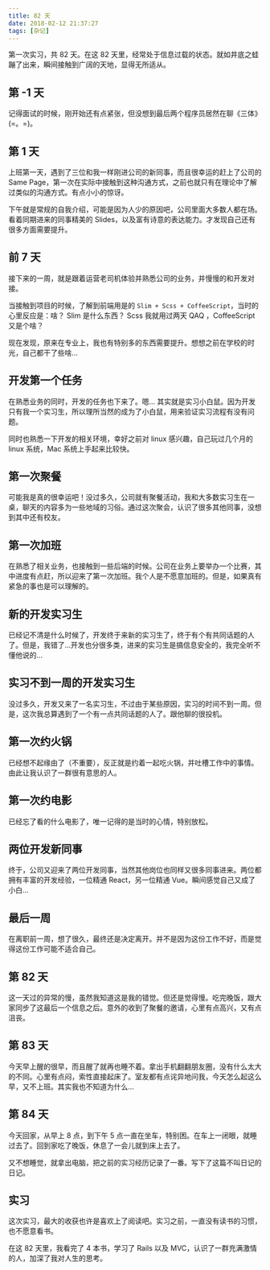 ```yaml
---
title: 82 天
date: 2018-02-12 21:37:27
tags: [杂记]
---
```


第一次实习，共 82 天。在这 82 天里，经常处于信息过载的状态。就如井底之蛙蹦了出来，瞬间接触到广阔的天地，显得无所适从。

## 第 -1 天

<!-- more -->

记得面试的时候，刚开始还有点紧张，但没想到最后两个程序员居然在聊《三体》(=。=)。

## 第 1 天

上班第一天，遇到了三位和我一样刚进公司的新同事，而且很幸运的赶上了公司的 Same Page，第一次在实际中接触到这种沟通方式，之前也就只有在理论中了解过类似的沟通方式。有点小小的惊讶。

下午就是常规的自我介绍，可能是因为人少的原因吧，公司里面大多数人都在场。看着同期进来的同事精美的 Slides，以及富有诗意的表达能力。才发现自己还有很多方面需要提升。

## 前 7 天

接下来的一周，就是跟着运营老司机体验并熟悉公司的业务，并慢慢的和开发对接。

当接触到项目的时候，了解到前端用是的 `Slim + Scss + CoffeeScript`，当时的心里反应是：啥？ Slim 是什么东西？ Scss 我就用过两天 QAQ ，CoffeeScript 又是个啥？

现在发现，原来在专业上，我也有特别多的东西需要提升。想想之前在学校的时光，自己都干了些啥...

## 开发第一个任务

在熟悉业务的同时，开发的任务也下来了。嗯... 其实就是实习小白鼠。因为开发只有我一个实习生，所以理所当然的成为了小白鼠，用来验证实习流程有没有问题。

同时也熟悉一下开发的相关环境，幸好之前对 linux 感兴趣，自己玩过几个月的 linux 系统，Mac 系统上手起来比较快。

## 第一次聚餐

可能我是真的很幸运吧！没过多久，公司就有聚餐活动，我和大多数实习生在一桌，聊天的内容多为一些地域的习俗。通过这次聚会，认识了很多其他同事，没想到其中还有校友。

## 第一次加班

在熟悉了相关业务，也接触到一些后端的时候。公司在业务上要举办一个比赛，其中进度有点赶，所以迎来了第一次加班。我个人是不愿意加班的。但是，如果真有紧急的事也是可以理解的。

## 新的开发实习生

已经记不清是什么时候了，开发终于来新的实习生了，终于有个有共同话题的人了。但是，我错了...开发也分很多类，进来的实习生是搞信息安全的，我完全听不懂他说的...

## 实习不到一周的开发实习生

没过多久，开发又来了一名实习生，不过由于某些原因，实习的时间不到一周。但是，这次我总算遇到了一个有一点共同话题的人了。跟他聊的很投机。

## 第一次约火锅

已经想不起缘由了（不重要），反正就是约着一起吃火锅，并吐槽工作中的事情。由此让我认识了一群很有意思的人。

## 第一次约电影

已经忘了看的什么电影了，唯一记得的是当时的心情，特别放松。

## 两位开发新同事

终于，公司又迎来了两位开发同事，当然其他岗位也同样又很多同事进来。两位都拥有丰富的开发经验，一位精通 React，另一位精通 Vue。瞬间感觉自己又成了小白...

## 最后一周

在离职前一周，想了很久，最终还是决定离开。并不是因为这份工作不好，而是觉得这份工作可能不适合自己。


## 第 82 天

这一天过的异常的慢，虽然我知道这是我的错觉。但还是觉得慢。吃完晚饭，跟大家同步了这最后一个信息之后。意外的收到了聚餐的邀请，心里有点高兴，又有点沮丧。

## 第 83 天

今天早上醒的很早，而且醒了就再也睡不着。拿出手机翻翻朋友圈，没有什么太大的不同。心里有点闷，索性直接起床了。室友都有点诧异地问我，今天怎么起这么早，又不上班。其实我也不知道为什么...

## 第 84 天

今天回家，从早上 8 点，到下午 5 点一直在坐车，特别困。在车上一闭眼，就睡过去了。回到家吃了晚饭，休息了一会儿就到床上去了。

又不想睡觉，就拿出电脑，把之前的实习经历记录了一番。写下了这篇不叫日记的日记。

## 实习

这次实习，最大的收获也许是喜欢上了阅读吧。实习之前，一直没有读书的习惯，也不愿意看书。

在这 82 天里，我看完了 4 本书，学习了 Rails 以及 MVC，认识了一群充满激情的人，加深了我对人生的思考。
